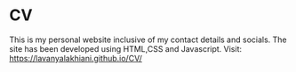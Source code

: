 # CV
This is my personal website inclusive of my contact details and socials. The site has been developed using HTML,CSS and Javascript.
 Visit: 
 https://lavanyalakhiani.github.io/CV/

